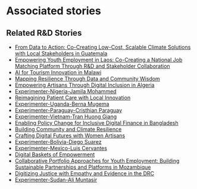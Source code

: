 # Associated stories

<!-- !!DO NOT REMOVE!! start autogenerated hyperlinks -->
## Related R&D Stories
- [From Data to Action: Co-Creating Low-Cost, Scalable Climate Solutions with Local Stakeholders in Guatemala](/RnD-Archive/stories/?doc=Explorers_GTM)
- [Empowering Youth Employment in Laos: Co-Creating a National Job Matching Platform Through R&D and Stakeholder Collaboration](/RnD-Archive/stories/?doc=Explorers_LAO)
- [AI for Tourism Innovation in Malawi](/RnD-Archive/stories/?doc=Explorers_MWI)
- [Mapping Resilience Through Data and Community Wisdom](/RnD-Archive/stories/?doc=Explorers_SOM)
- [Empowering Artisans Through Digital Inclusion in Algeria](/RnD-Archive/stories/?doc=Explorers_DZA)
- [Experimenter-Nigeria-Jamila Mohammed](/RnD-Archive/stories/?doc=Experimenters_NGA)
- [Reimagining Patient Care with Local Innovation](/RnD-Archive/stories/?doc=Explorers_RWA)
- [Experimenter-Uganda-Berna Mugema](/RnD-Archive/stories/?doc=Experimenters_UGA)
- [Experimenter-Paraguay-Cristhian Paraguay](/RnD-Archive/stories/?doc=Experimenters_PRY)
- [Experimenter-Vietnam-Tran Huong Giang](/RnD-Archive/stories/?doc=Experimenters_VNM)
- [Enabling Policy Change for Inclusive Digital Finance in Bangladesh](/RnD-Archive/stories/?doc=Explorers_BGD)
- [Building Community and Climate Resilience](/RnD-Archive/stories/?doc=Explorers_IRQ)
- [Crafting Digital Futures with Women Artisans](/RnD-Archive/stories/?doc=Explorers_GHA)
- [Experimenter-Bolivia-Diego Suarez](/RnD-Archive/stories/?doc=Experimenters_BOL)
- [Experimenter-Mexico-Luis Cervantes](/RnD-Archive/stories/?doc=Experimenters_MEX)
- [Digital Baskets of Empowerment](/RnD-Archive/stories/?doc=Explorers_SLV)
- [Collaborative Portfolio Approaches for Youth Employment: Building Sustainable Partnerships and Platforms in Mozambique](/RnD-Archive/stories/?doc=Explorers_MOZ)
- [Digitizing Justice with Empathy and Evidence in the DRC](/RnD-Archive/stories/?doc=Explorers_COD)
- [Experimenter-Sudan-Ali Muntasir](/RnD-Archive/stories/?doc=Experimenters_SDN)
<!-- !!DO NOT REMOVE!! end autogenerated hyperlinks -->